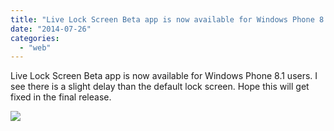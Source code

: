 ```yaml
---
title: "Live Lock Screen Beta app is now available for Windows Phone 8.1 users. I see th..."
date: "2014-07-26"
categories: 
  - "web"
---
```


Live Lock Screen Beta app is now available for Windows Phone 8.1 users. I see there is a slight delay than the default lock screen. Hope this will get fixed in the final release.  
  
[![](https://fbcdn-sphotos-d-a.akamaihd.net/hphotos-ak-xpf1/v/t1.0-9/s130x130/10458456_812539862103126_7060885505774639520_n.jpg?oh=fe4ce6d70af2855e31abf75557e8219d&oe=548DA9A5&__gda__=1420109336_9968882dc440fb1d5b9fc5f8fa5df876)](http://www.facebook.com/iCosmoGeek/photos/a.144053918951727.22409.132336730123446/812539862103126/?type=1&relevant_count=1)
